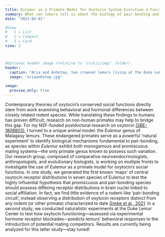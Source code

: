 ```yaml
---
title: Eulemur as a Primate Model for Oxytocin System Evolution & Function
summary: What can lemurs tell us about the biology of pair-bonding and sociality?
date: "2021-03-01"

#View
#   1 = List
#   2 = Compact
#   3 = Card
view: 2



#Optional header image (relative to `static/img/` folder).
header:
  caption: "Aria and Anhotep, two crowned lemurs living at the Duke Lemur Center, get acquainted. Photo: David Haring"
  image: "ariaanhotep.jpg"
  
image:
  preview_only: true
---
```


Contemporary theories of oxytocin’s conserved social functions directly stem from work examining behavioral and hormonal differences between closely related rodent species. While translating these findings to humans has proven difficult, research on non-human primates may help to bridge this gap. For my NSF-funded postdoctoral research on oxytocin [(SBE-1808803)](https://www.nsf.gov/awardsearch/showAward?AWD_ID=1808803), I turned to a unique animal model: the *Eulemur* genus of Malagasy lemurs. These endangered primates serve as a powerful ‘natural experiment’ to identify biological mechanisms fundamental to pair-bonding, as species within *Eulemur* exhibit both monogamous and promiscuous mating systems—the only primate genus known to possess such variation. Our research group, composed of comparative neuroendocrinologists, anthropologists, and evolutionary biologists, is working on multiple fronts to investigate the use of Eulemur as a primate model for oxytocin’s social functions. In one study, we generated the first known ‘maps’ of central oxytocin receptor distributions in seven species of Eulemur to test the highly influential hypothesis that promiscuous and pair-bonding species should possess differing receptor distributions in brain nuclei linked to social affiliation. In fact, we find little evidence of a rodent-like ‘pair-bonding circuit’, instead observing a distribution of oxytocin receptors distinct from any rodent (or other primate) characterized to date [Grebe et al., 2021](https://www.nature.com/articles/s41598-021-83342-6). In a second study, we conducted naturalistic experiments at the Duke Lemur Center to test how oxytocin functioning—assessed via experimental hormone receptor blockades—predicts lemurs’ behavioral responses to the introduction of potential mating competitors. Results are currently being analyzed for this latter study—stay tuned!
